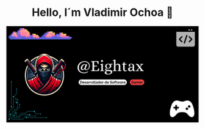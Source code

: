 <div align="center">
<h1 align="center">Hello, I´m  Vladimir Ochoa</a> 👋</h1>
</div>

<img src="Banner @EightaX.jpg">
